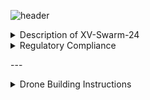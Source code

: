 ![header](https://capsule-render.vercel.app/api?type=waving&text=XV:‎%20%20%20Swarm-2024&animation=fadeIn&color=gradient&fontColor=000000&customColorList=2&height=150)
<details>  
    <summary>Description of XV-Swarm-24</summary>

        The objective of this class was to create and program swarm drones ourselves. For the first few weeks of class we worked on building the drones using a parts kit. In order to legally fly the drone, we needed approval for multiple FAA and school district waivers, some of which had to be revised. We also created the necessary code from scratch, including the keyboard and flexstick controls, the communications from the arduino to the flight controller, the access point, and the base station.
</details>

<details> 
    <summary>Regulatory Compliance</summary>

    - FAA Multi Waiver
    - RSD Multi Waiver
    - § 107.35 – Operation of Multiple Small UAS
    - Register With FAA
    - Register RSD with ODA
    - Request Fria 

</details>

---<details>
    <summary>Drone Building Instructions</summary>
    <details>
        <summary>
            Frame Construction
        </summary>
    </details>
    <details>
        <summary>     
            Wiring!    
        </summary>
    </details>
    <details>
        <summary>    
            Code installation and Configuration            
        </summary>
            <details>
                <summary>               
                    Code                   
                </summary>
            </details>
            <details>
                <summary>
                    Configuration
                </summary>
            </details>
    </details>
</details>
